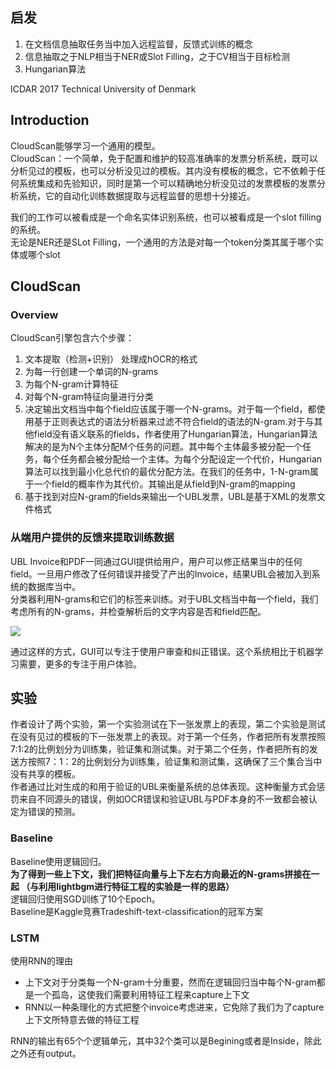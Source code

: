 ## 启发
1. 在文档信息抽取任务当中加入远程监督，反馈式训练的概念
2. 信息抽取之于NLP相当于NER或Slot Filling，之于CV相当于目标检测
3. Hungarian算法

ICDAR 2017  Technical University of Denmark

## Introduction
CloudScan能够学习一个通用的模型。  
CloudScan：一个简单，免于配置和维护的较高准确率的发票分析系统，既可以分析见过的模板，也可以分析没见过的模板。其内没有模板的概念，它不依赖于任何系统集成和先验知识，同时是第一个可以精确地分析没见过的发票模板的发票分析系统，它的自动化训练数据提取与远程监督的思想十分接近。

我们的工作可以被看成是一个命名实体识别系统，也可以被看成是一个slot filling的系统。  
无论是NER还是SLot Filling，一个通用的方法是对每一个token分类其属于哪个实体或哪个slot

## CloudScan
### Overview
CloudScan引擎包含六个步骤：
1. 文本提取（检测+识别） 处理成hOCR的格式
2. 为每一行创建一个单词的N-grams
3. 为每个N-gram计算特征
4. 对每个N-gram特征向量进行分类
5. 决定输出文档当中每个field应该属于哪一个N-grams。对于每一个field，都使用基于正则表达式的语法分析器来过滤不符合field的语法的N-gram.对于与其他field没有语义联系的fields，作者使用了Hungarian算法，Hungarian算法解决的是为N个主体分配M个任务的问题。其中每个主体最多被分配一个任务，每个任务都会被分配给一个主体。为每个分配设定一个代价，Hungarian算法可以找到最小化总代价的最优分配方法。在我们的任务中，1-N-gram属于一个field的概率作为其代价。其输出是从field到N-gram的mapping
6. 基于找到对应N-gram的fields来输出一个UBL发票，UBL是基于XML的发票文件格式

### 从端用户提供的反馈来提取训练数据
UBL Invoice和PDF一同通过GUI提供给用户，用户可以修正结果当中的任何field。一旦用户修改了任何错误并接受了产出的Invoice，结果UBL会被加入到系统的数据库当中。  
分类器利用N-grams和它们的标签来训练。对于UBL文档当中每一个field，我们考虑所有的N-grams，并检查解析后的文字内容是否和field匹配。

![](http://m.qpic.cn/psc?/V50VqFfH2A6OlZ2gWBDL0uxzNK4WmFgm/bqQfVz5yrrGYSXMvKr.cqV5iq7kvS32PyDLOPF79q*R0hFA9xLQse2fCXqgCuDQBK9P5foeqndaGB9MTyjexTBq00QagXhhcx.ankitIMMs!/b&bo=ZQLuAWUC7gEDCSw!&rf=viewer_4)

通过这样的方式，GUI可以专注于使用户审查和纠正错误。这个系统相比于机器学习需要，更多的专注于用户体验。

## 实验
作者设计了两个实验，第一个实验测试在下一张发票上的表现，第二个实验是测试在没有见过的模板的下一张发票上的表现。对于第一个任务，作者把所有发票按照7:1:2的比例划分为训练集，验证集和测试集。对于第二个任务，作者把所有的发送方按照7：1：2的比例划分为训练集，验证集和测试集，这确保了三个集合当中没有共享的模板。  
作者通过比对生成的和用于验证的UBL来衡量系统的总体表现。这种衡量方式会惩罚来自不同源头的错误，例如OCR错误和验证UBL与PDF本身的不一致都会被认定为错误的预测。

### Baseline
Baseline使用逻辑回归。  
**为了得到一些上下文，我们把特征向量与上下左右方向最近的N-grams拼接在一起 （与利用lightbgm进行特征工程的实验是一样的思路）**  
逻辑回归使用SGD训练了10个Epoch。  
Baseline是Kaggle竞赛Tradeshift-text-classification的冠军方案

### LSTM
使用RNN的理由
- 上下文对于分类每一个N-gram十分重要，然而在逻辑回归当中每个N-gram都是一个孤岛，这使我们需要利用特征工程来capture上下文
- RNN以一种条理化的方式把整个invoice考虑进来，它免除了我们为了capture上下文所特意去做的特征工程

RNN的输出有65个个逻辑单元，其中32个类可以是Begining或者是Inside，除此之外还有output。
